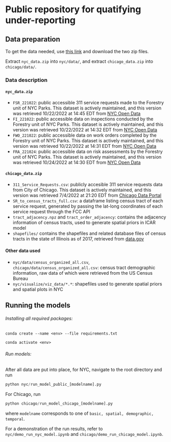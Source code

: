# Public repository for quatifying under-reporting 

## Data preparation

To get the data needed, use [this link](https://www.dropbox.com/sh/s2y580sm0vtqt27/AAChljhueTtRGou_rxVbHw6Aa?dl=0) and download the two zip files. 

Extract `nyc_data.zip` into `nyc/data/`, and extract `chicago_data.zip` into `chicago/data/`.

### Data description

#### `nyc_data.zip`

- `FSR_221022`: public accessible 311 service requests made to the Forestry unit of NYC Parks. This dataset is actively maintained, and this version was retrieved 10/22/2022 at 14:45 EDT from [NYC Open Data](https://data.cityofnewyork.us/Environment/Forestry-Service-Requests/mu46-p9is)
- `FI_221022`: public accessible data on inspections conducted by the Forestry unit of NYC Parks. This dataset is actively maintained, and this version was retrieved 10/22/2022 at 14:32 EDT from [NYC Open Data](https://data.cityofnewyork.us/Environment/Forestry-Inspections/4pt5-3vv4)
- `FWO_221022`: public accessible data on work orders completed by the Forestry unit of NYC Parks. This dataset is actively maintained, and this version was retrieved 10/22/2022 at 14:31 EDT from [NYC Open Data](https://data.cityofnewyork.us/Environment/Forestry-Work-Orders/bdjm-n7q4)
- `FRA_221024`: public accessible data on risk assessments by the Forestry unit of NYC Parks. This dataset is actively maintained, and this version was retrieved 10/24/2022 at 14:30 EDT from [NYC Open Data](https://data.cityofnewyork.us/Environment/Forestry-Risk-Assessments/259a-b6s7)

#### `chicago_data.zip`

- `311_Service_Requests.csv`: publicly accesible 311 service requests data from City of Chicago. This dataset is actively maintained, and this version was retrieved 7/4/2022 at 21:20 EDT from [Chicago Data Portal](https://data.cityofchicago.org/Service-Requests/311-Service-Requests/v6vf-nfxy)
- `SR_to_census_tracts_full.csv`: a dataframe listing census tract of each service request, generated by passing the lat-long coordinates of each service request through the FCC API
- `tract_adjacency.npz` and `tract_order_adjacency`: contains the adjacency information of census tracts, used to generate spatial priors in ICAR model
- `shapefiles/` contains the shapefiles and related database files of census tracts in the state of Illinois as of 2017, retrieved from [data.gov](https://catalog.data.gov/dataset/tiger-line-shapefile-2017-state-illinois-current-place-state-based)

#### Other data used

- `nyc/data/census_organized_all.csv`, `chicago/data/census_organized_all.csv`: census tract demographic information, raw data of which were retrieved from the US Census Bureau
- `nyc/visualize/viz_data/*.*`: shapefiles used to generate spatial priors and spatial plots in NYC

## Running the models ##

###### Installing all required packages:

``conda create --name <env> --file requirements.txt``

``conda activate <env>``

###### Run models:

After all data are put into place, for NYC, navigate to the root directory and run

```python
python nyc/run_model_public_[modelname].py 
```

For Chicago, run

```python
python chicago/run_model_chicago_[modelname].py
```

where `modelname` corresponds to one of `basic, spatial, demographic, temporal`.

For a demonstration of the run results, refer to `nyc/demo_run_nyc_model.ipynb` and `chicago/demo_run_chicago_model.ipynb`.







